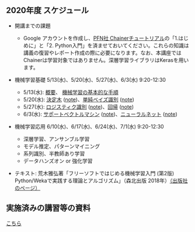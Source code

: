 ## 2020年度 スケジュール

- 開講までの課題
  - Google アカウントを作成し、<a href="https://tutorials.chainer.org/ja/tutorial.html">PFN社 Chainerチュートリアル</a>の「1.はじめに」と「2. Python入門」を済ませておいてください。これらの知識は講義の復習やレポート作成の際に必要になります。なお、本講座ではChainerは学習対象ではありません。深層学習ライブラリはKerasを用います。

- 機械学習基礎  5/13(水)、5/20(水)、5/27(水)、6/3(水) 9:20-12:30
  - 5/13(水): <a href="https://github.com/MasahiroAraki/MLCourse/blob/master/01_Introduction.ipynb">概要</a>、 <a href="https://github.com/MasahiroAraki/MLCourse/blob/master/02_MLflow.ipynb">機械学習の基本的な手順</a>
  - 5/20(水): <a href="https://github.com/MasahiroAraki/MLCourse/blob/master/slide/chap03.pdf">決定木</a> (<a href="https://github.com/MasahiroAraki/MLCourse/blob/master/03_decisionTree.ipynb">note</a>)、<a href="https://github.com/MasahiroAraki/MLCourse/blob/master/slide/chap04.pdf">単純ベイズ識別</a> (<a href="https://github.com/MasahiroAraki/MLCourse/blob/master/04_statistical.ipynb">note</a>)
  - 5/27(水): <a href="https://github.com/MasahiroAraki/MLCourse/blob/master/slide/chap05.pdf">ロジスティク識別</a> (<a href="https://github.com/MasahiroAraki/MLCourse/blob/master/05_generative-disciminative.ipynb">note</a>)、<a href="https://github.com/MasahiroAraki/MLCourse/blob/master/slide/chap06.pdf">回帰</a> (<a href="https://github.com/MasahiroAraki/MLCourse/blob/master/06_regression.ipynb">note</a>)
  - 6/3(水): <a href="https://github.com/MasahiroAraki/MLCourse/blob/master/slide/chap07.pdf">サポートベクトルマシン</a> (<a href="https://github.com/MasahiroAraki/MLCourse/blob/master/07_SVM.ipynb">note</a>)、<a href="https://github.com/MasahiroAraki/MLCourse/blob/master/slide/chap08.pdf">ニューラルネット</a> (<a href="https://github.com/MasahiroAraki/MLCourse/blob/master/08_nn.ipynb">note</a>)

- 機械学習応用  6/10(水)、6/17(水)、6/24(水)、7/1(水) 9:20-12:30
  - 深層学習、アンサンブル学習
  - モデル推定、パターンマイニング
  - 系列識別、半教師あり学習
  - データハンズオン or 強化学習

- テキスト: 荒木雅弘著「フリーソフトではじめる機械学習入門 (第2版) Python/Wekaで実践する理論とアルゴリズム」（森北出版 2018年）<a href="https://www.morikita.co.jp/books/book/3274">（出版社のページ）</a>

## 実施済みの講習等の資料

<a href="https://github.com/MasahiroAraki/MLCourse/tree/master/archive">こちら</a>
